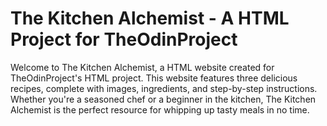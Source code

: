 # The Kitchen Alchemist - A HTML Project for TheOdinProject

Welcome to The Kitchen Alchemist, a HTML website created for TheOdinProject's HTML project. This website features three delicious recipes, complete with images, ingredients, and step-by-step instructions. Whether you're a seasoned chef or a beginner in the kitchen, The Kitchen Alchemist is the perfect resource for whipping up tasty meals in no time.
